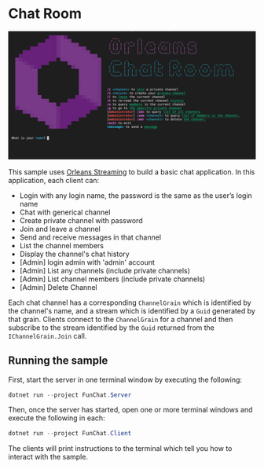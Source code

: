 # Chat Room

![A screenshot of the chat client](screenshot.png)

This sample uses [Orleans Streaming](http://dotnet.github.io/orleans/docs/streaming/index.html) to build a basic chat application. In this application, each client can:

* Login with any login name, the password is the same as the user’s login name 
* Chat with generical channel
* Create private channel with password
* Join and leave a channel
* Send and receive messages in that channel
* List the channel members
* Display the channel's chat history
* [Admin] login admin with 'admin' account
* [Admin] List any channels (include private channels)
* [Admin] List channel members (include private channels)
* [Admin] Delete Channel

Each chat channel has a corresponding `ChannelGrain` which is identified by the channel's name, and a stream which is identified by a `Guid` generated by that grain. Clients connect to the `ChannelGrain` for a channel and then subscribe to the stream identified by the `Guid` returned from the `IChannelGrain.Join` call.

## Running the sample

First, start the server in one terminal window by executing the following:

```PowerShell
dotnet run --project FunChat.Server
```

Then, once the server has started, open one or more terminal windows and execute the following in each:

```PowerShell
dotnet run --project FunChat.Client
```

The clients will print instructions to the terminal which tell you how to interact with the sample.